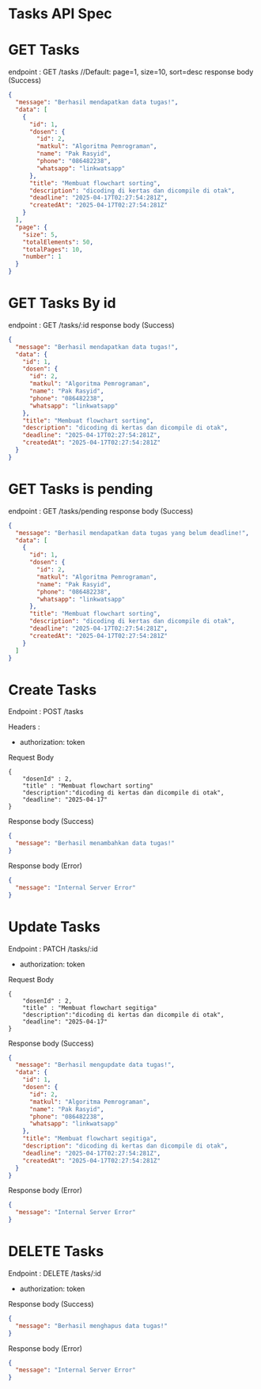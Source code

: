 # Tasks API Spec

# GET Tasks

endpoint : GET /tasks //Default: page=1, size=10, sort=desc
response body (Success)

```json
{
  "message": "Berhasil mendapatkan data tugas!",
  "data": [
    {
      "id": 1,
      "dosen": {
        "id": 2,
        "matkul": "Algoritma Pemrograman",
        "name": "Pak Rasyid",
        "phone": "086482238",
        "whatsapp": "linkwatsapp"
      },
      "title": "Membuat flowchart sorting",
      "description": "dicoding di kertas dan dicompile di otak",
      "deadline": "2025-04-17T02:27:54:281Z",
      "createdAt": "2025-04-17T02:27:54:281Z"
    }
  ],
  "page": {
    "size": 5,
    "totalElements": 50,
    "totalPages": 10,
    "number": 1
  }
}
```

# GET Tasks By id

endpoint : GET /tasks/:id
response body (Success)

```json
{
  "message": "Berhasil mendapatkan data tugas!",
  "data": {
    "id": 1,
    "dosen": {
      "id": 2,
      "matkul": "Algoritma Pemrograman",
      "name": "Pak Rasyid",
      "phone": "086482238",
      "whatsapp": "linkwatsapp"
    },
    "title": "Membuat flowchart sorting",
    "description": "dicoding di kertas dan dicompile di otak",
    "deadline": "2025-04-17T02:27:54:281Z",
    "createdAt": "2025-04-17T02:27:54:281Z"
  }
}
```

# GET Tasks is pending

endpoint : GET /tasks/pending
response body (Success)

```json
{
  "message": "Berhasil mendapatkan data tugas yang belum deadline!",
  "data": [
    {
      "id": 1,
      "dosen": {
        "id": 2,
        "matkul": "Algoritma Pemrograman",
        "name": "Pak Rasyid",
        "phone": "086482238",
        "whatsapp": "linkwatsapp"
      },
      "title": "Membuat flowchart sorting",
      "description": "dicoding di kertas dan dicompile di otak",
      "deadline": "2025-04-17T02:27:54:281Z",
      "createdAt": "2025-04-17T02:27:54:281Z"
    }
  ]
}
```

# Create Tasks

Endpoint : POST /tasks

Headers :

- authorization: token

Request Body

```
{
    "dosenId" : 2,
    "title" : "Membuat flowchart sorting"
    "description":"dicoding di kertas dan dicompile di otak",
    "deadline": "2025-04-17"
}

```

Response body (Success)

```json
{
  "message": "Berhasil menambahkan data tugas!"
}
```

Response body (Error)

```json
{
  "message": "Internal Server Error"
}
```

# Update Tasks

Endpoint : PATCH /tasks/:id

- authorization: token

Request Body

```
{
    "dosenId" : 2,
    "title" : "Membuat flowchart segitiga"
    "description":"dicoding di kertas dan dicompile di otak",
    "deadline": "2025-04-17"
}

```

Response body (Success)

```json
{
  "message": "Berhasil mengupdate data tugas!",
  "data": {
    "id": 1,
    "dosen": {
      "id": 2,
      "matkul": "Algoritma Pemrograman",
      "name": "Pak Rasyid",
      "phone": "086482238",
      "whatsapp": "linkwatsapp"
    },
    "title": "Membuat flowchart segitiga",
    "description": "dicoding di kertas dan dicompile di otak",
    "deadline": "2025-04-17T02:27:54:281Z",
    "createdAt": "2025-04-17T02:27:54:281Z"
  }
}
```

Response body (Error)

```json
{
  "message": "Internal Server Error"
}
```

# DELETE Tasks

Endpoint : DELETE /tasks/:id

- authorization: token

Response body (Success)

```json
{
  "message": "Berhasil menghapus data tugas!"
}
```

Response body (Error)

```json
{
  "message": "Internal Server Error"
}
```
